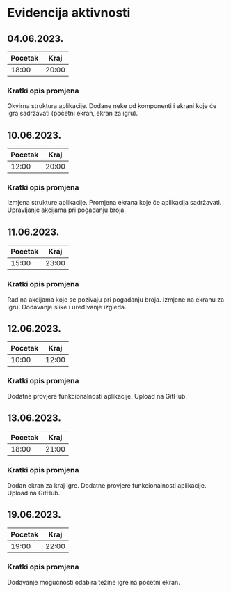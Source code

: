 # Evidencija aktivnosti
## 04.06.2023.
Pocetak | Kraj
------- | ----
18:00   | 20:00
### Kratki opis promjena
Okvirna struktura aplikacije.
Dodane neke od komponenti i ekrani koje će igra sadržavati (početni ekran, ekran za igru).

## 10.06.2023.
Pocetak | Kraj
------- | ----
12:00   | 20:00
### Kratki opis promjena
Izmjena strukture aplikacije.
Promjena ekrana koje će aplikacija sadržavati.
Upravljanje akcijama pri pogađanju broja.

## 11.06.2023.
Pocetak | Kraj
------- | ----
15:00   | 23:00
### Kratki opis promjena
Rad na akcijama koje se pozivaju pri pogađanju broja.
Izmjene na ekranu za igru.
Dodavanje slike i uređivanje izgleda.

## 12.06.2023.
Pocetak | Kraj
------- | ----
10:00   | 12:00
### Kratki opis promjena
Dodatne provjere funkcionalnosti aplikacije.
Upload na GitHub.

## 13.06.2023.
Pocetak | Kraj
------- | ----
18:00   | 21:00
### Kratki opis promjena
Dodan ekran za kraj igre.
Dodatne provjere funkcionalnosti aplikacije.
Upload na GitHub.

## 19.06.2023.
Pocetak | Kraj
------- | ----
19:00   | 22:00
### Kratki opis promjena
Dodavanje mogućnosti odabira težine igre na početni ekran.


